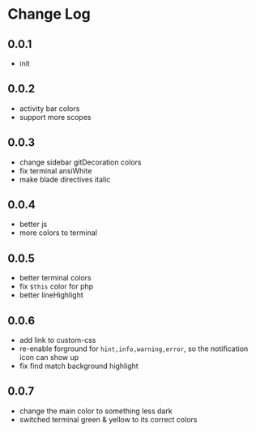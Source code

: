 # Change Log

## 0.0.1

- init

## 0.0.2

- activity bar colors
- support more scopes

## 0.0.3

- change sidebar gitDecoration colors
- fix terminal ansiWhite
- make blade directives italic

## 0.0.4

- better js
- more colors to terminal

## 0.0.5

- better terminal colors
- fix `$this` color for php
- better lineHighlight

## 0.0.6

- add link to custom-css
- re-enable forground for `hint,info,warning,error`, so the notification icon can show up
- fix find match background highlight

## 0.0.7

- change the main color to something less dark
- switched terminal green & yellow to its correct colors
